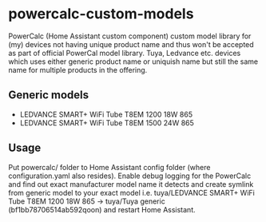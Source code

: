 # powercalc-custom-models
PowerCalc (Home Assistant custom component) custom model library for (my) devices not having unique product name and thus won't be accepted as part of official PowerCal model library. Tuya, Ledvance etc. devices which uses either generic product name or uniquish name but still the same name for multiple products in the offering.

## Generic models
* LEDVANCE SMART+ WiFi Tube T8EM 1200 18W 865
* LEDVANCE SMART+ WiFi Tube T8EM 1500 24W 865

## Usage
Put powercalc/ folder to Home Assistant config folder (where configuration.yaml also resides). Enable debug logging for the PowerCalc and find out exact manufacturer model name it detects and create symlink from generic model to your exact model i.e. tuya/LEDVANCE SMART+ WiFi Tube T8EM 1200 18W 865 -> tuya/Tuya generic (bf1bb78706514ab592qoon) and restart Home Assistant.
